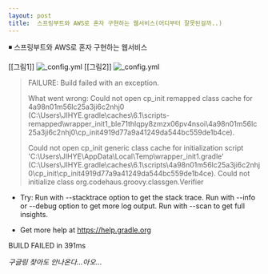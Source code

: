 ```yaml
---
layout: post
title:  스프링부트와 AWS로 혼자 구현하는 웹서비스(어디부터 잘못된걸까..)
---
```


◾ 스프링부트와 AWS로 혼자 구현하는 웹서비스 


[[그림1]]
![_config.yml]({{site.baseurl}}/images/2020_캡처.PNG)
[[그림2]]
![_config.yml]({{site.baseurl}}/images/2020_캡처1.PNG)



> FAILURE: Build failed with an exception.
>
> What went wrong:
> Could not open cp_init remapped class cache for 4a98n01m56lc25a3ji6c2nhj0 (C:\Users\JIHYE\.gradle\caches\6.1\scripts-remapped\wrapper_init1_ble71thlqpy8zmzx06pv4nsoi\4a98n01m56lc25a3ji6c2nhj0\cp_init4919d77a9a41249da544bc559de1b4ce).
>
> Could not open cp_init generic class cache for initialization script 'C:\Users\JIHYE\AppData\Local\Temp\wrapper_init1.gradle' (C:\Users\JIHYE\.gradle\caches\6.1\scripts\4a98n01m56lc25a3ji6c2nhj0\cp_init\cp_init4919d77a9a41249da544bc559de1b4ce).
> Could not initialize class org.codehaus.groovy.classgen.Verifier

* Try:
Run with --stacktrace option to get the stack trace. Run with --info or --debug option to get more log output. Run with --scan to get full insights.

* Get more help at https://help.gradle.org

BUILD FAILED in 391ms



*구글링 찾아도 안나온다...아오*...